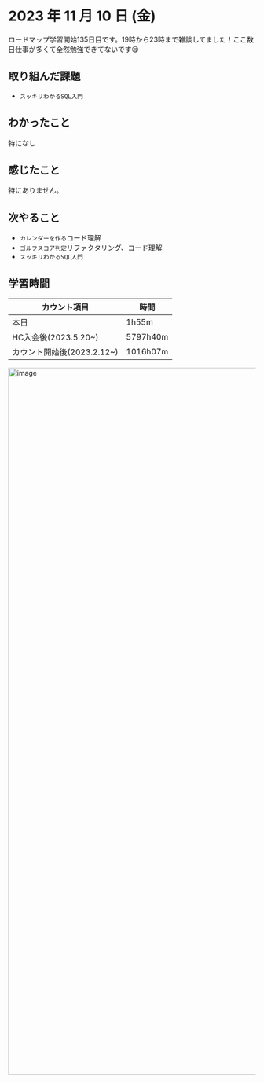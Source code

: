# 2023 年 11 月 10 日 (金)
ロードマップ学習開始135日目です。19時から23時まで雑談してました！ここ数日仕事が多くて全然勉強できてないです😫

## 取り組んだ課題
- `スッキリわかるSQL入門`


## わかったこと
特になし


## 感じたこと
特にありません。


## 次やること
- `カレンダーを作る`コード理解
- `ゴルフスコア判定`リファクタリング、コード理解
- `スッキリわかるSQL入門`


## 学習時間
|カウント項目|時間|
|----|----|
|本日|1h55m|
|HC入会後(2023.5.20~)|5797h40m|
|カウント開始後(2023.2.12~)|1016h07m|


<img width="1440" alt="image" src="https://github.com/yokoyamamn/daily_report/assets/94735931/b9799cfc-f00d-495c-aaca-bd2739a6a750">

